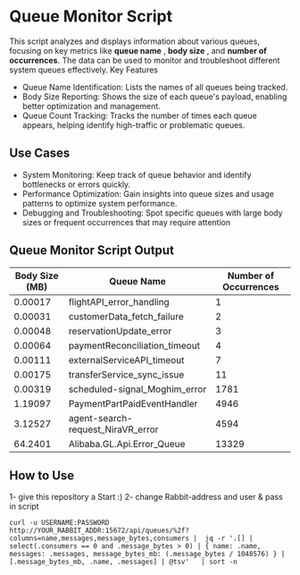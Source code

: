 # Queue Monitor Script
This script analyzes and displays information about various queues, focusing on key metrics like **queue name** , **body size** , and **number of occurrences**. The data can be used to monitor and troubleshoot different system queues effectively.
Key Features

- Queue Name Identification: Lists the names of all queues being tracked.
- Body Size Reporting: Shows the size of each queue's payload, enabling better optimization and management.
- Queue Count Tracking: Tracks the number of times each queue appears, helping identify high-traffic or problematic queues.

## Use Cases

- System Monitoring: Keep track of queue behavior and identify bottlenecks or errors quickly.
- Performance Optimization: Gain insights into queue sizes and usage patterns to optimize system performance.
- Debugging and Troubleshooting: Spot specific queues with large body sizes or frequent occurrences that may require attention

## Queue Monitor Script Output

| Body Size (MB) | Queue Name                          | Number of Occurrences |
|----------------|-------------------------------------|-----------------------|
| 0.00017        | flightAPI_error_handling            | 1                     |
| 0.00031        | customerData_fetch_failure          | 2                     |
| 0.00048        | reservationUpdate_error             | 3                     |
| 0.00064        | paymentReconciliation_timeout       | 4                     |
| 0.00111        | externalServiceAPI_timeout          | 7                     |
| 0.00175        | transferService_sync_issue          | 11                    |
| 0.00319        | scheduled-signal_Moghim_error       | 1781                  |
| 1.19097        | PaymentPartPaidEventHandler         | 4946                  |
| 3.12527        | agent-search-request_NiraVR_error   | 4594                  |
| 64.2401        | Alibaba.GL.Api.Error_Queue          | 13329                 |



## How to Use

  1- give this repository a Start :)
  2- change Rabbit-address and user & pass in script

```
curl -u USERNAME:PASSWORD http://YOUR_RABBIT_ADDR:15672/api/queues/%2f?columns=name,messages,message_bytes,consumers |  jq -r '.[] | select(.consumers == 0 and .message_bytes > 0) | { name: .name, messages: .messages, message_bytes_mb: (.message_bytes / 1048576) } | [.message_bytes_mb, .name, .messages] | @tsv'   | sort -n
```

